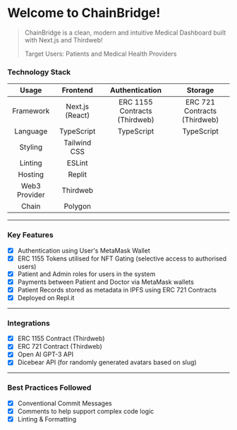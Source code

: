 # Welcome to ChainBridge!

> ChainBridge is a clean, modern and intuitive Medical Dashboard built with Next.js and Thirdweb!
> 
> Target Users: Patients and Medical Health Providers

### Technology Stack

| Usage | Frontend | Authentication | Storage |
| :---: | :---: | :---: | :---: |
| Framework | Next.js (React) | ERC 1155 Contracts (Thirdweb) | ERC 721 Contracts (Thirdweb) |
| Language | TypeScript | TypeScript | TypeScript |
| Styling | Tailwind CSS |  |  |
| Linting | ESLint |  |  |
| Hosting | Replit |  |  |
| Web3 Provider | Thirdweb |  |  |
| Chain | Polygon |  |  |

---

### Key Features

- [x] Authentication using User's MetaMask Wallet
- [x] ERC 1155 Tokens utilised for NFT Gating (selective access to authorised users)
- [x] Patient and Admin roles for users in the system
- [x] Payments between Patient and Doctor via MetaMask wallets
- [x] Patient Records stored as metadata in IPFS using ERC 721 Contracts
- [x] Deployed on Repl.it

---

### Integrations

- [x] ERC 1155 Contract (Thirdweb)
- [x] ERC 721 Contract (Thirdweb)
- [x] Open AI GPT-3 API
- [x] Dicebear API (for randomly generated avatars based on slug)

---

### Best Practices Followed

- [x] Conventional Commit Messages
- [x] Comments to help support complex code logic
- [x] Linting & Formatting
